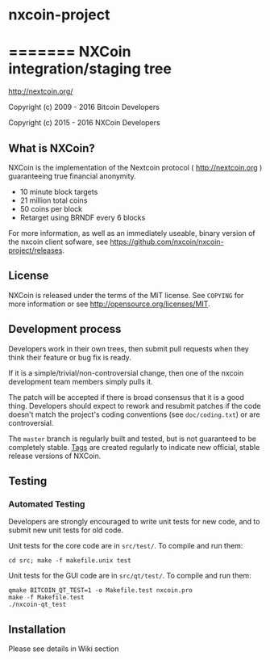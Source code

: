 # nxcoin-project
=======
NXCoin integration/staging tree
================================

http://nextcoin.org/

 Copyright (c) 2009 - 2016 Bitcoin Developers
 
 Copyright (c) 2015 - 2016 NXCoin Developers

What is NXCoin?
----------------

NXCoin is the implementation of the Nextcoin protocol ( http://nextcoin.org ) guaranteeing true financial anonymity.

 - 10 minute block targets
 - 21 million total coins
 - 50 coins per block
 - Retarget using BRNDF every 6 blocks

For more information, as well as an immediately useable, binary version of
the nxcoin client sofware, see https://github.com/nxcoin/nxcoin-project/releases.

License
-------

NXCoin is released under the terms of the MIT license. See `COPYING` for more
information or see http://opensource.org/licenses/MIT.

Development process
-------------------

Developers work in their own trees, then submit pull requests when they think
their feature or bug fix is ready.

If it is a simple/trivial/non-controversial change, then one of the nxcoin
development team members simply pulls it.

The patch will be accepted if there is broad consensus that it is a good thing.
Developers should expect to rework and resubmit patches if the code doesn't
match the project's coding conventions (see `doc/coding.txt`) or are
controversial.

The `master` branch is regularly built and tested, but is not guaranteed to be
completely stable. [Tags](https://github.com/nxcoin/nxcoin-project/tags) are created
regularly to indicate new official, stable release versions of NXCoin.

Testing
-------

### Automated Testing

Developers are strongly encouraged to write unit tests for new code, and to
submit new unit tests for old code.

Unit tests for the core code are in `src/test/`. To compile and run them:

    cd src; make -f makefile.unix test

Unit tests for the GUI code are in `src/qt/test/`. To compile and run them:

    qmake BITCOIN_QT_TEST=1 -o Makefile.test nxcoin.pro
    make -f Makefile.test
    ./nxcoin-qt_test

Installation
-------

Please see details in Wiki section

